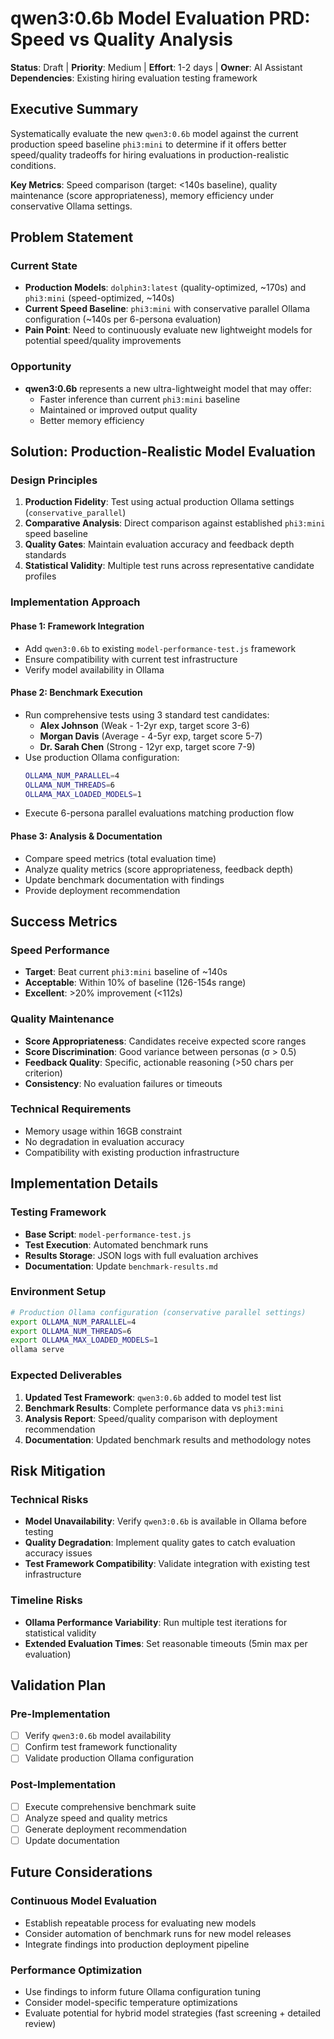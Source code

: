 # qwen3:0.6b Model Evaluation PRD: Speed vs Quality Analysis

**Status**: Draft | **Priority**: Medium | **Effort**: 1-2 days | **Owner**: AI Assistant  
**Dependencies**: Existing hiring evaluation testing framework

## Executive Summary

Systematically evaluate the new `qwen3:0.6b` model against the current production speed baseline `phi3:mini` to determine if it offers better speed/quality tradeoffs for hiring evaluations in production-realistic conditions.

**Key Metrics**: Speed comparison (target: <140s baseline), quality maintenance (score appropriateness), memory efficiency under conservative Ollama settings.

## Problem Statement

### Current State
- **Production Models**: `dolphin3:latest` (quality-optimized, ~170s) and `phi3:mini` (speed-optimized, ~140s)
- **Current Speed Baseline**: `phi3:mini` with conservative parallel Ollama configuration (~140s per 6-persona evaluation)
- **Pain Point**: Need to continuously evaluate new lightweight models for potential speed/quality improvements

### Opportunity
- **qwen3:0.6b** represents a new ultra-lightweight model that may offer:
  - Faster inference than current `phi3:mini` baseline
  - Maintained or improved output quality
  - Better memory efficiency

## Solution: Production-Realistic Model Evaluation

### Design Principles

1. **Production Fidelity**: Test using actual production Ollama settings (`conservative_parallel`)
2. **Comparative Analysis**: Direct comparison against established `phi3:mini` speed baseline
3. **Quality Gates**: Maintain evaluation accuracy and feedback depth standards
4. **Statistical Validity**: Multiple test runs across representative candidate profiles

### Implementation Approach

#### Phase 1: Framework Integration
- Add `qwen3:0.6b` to existing `model-performance-test.js` framework
- Ensure compatibility with current test infrastructure
- Verify model availability in Ollama

#### Phase 2: Benchmark Execution
- Run comprehensive tests using 3 standard test candidates:
  - **Alex Johnson** (Weak - 1-2yr exp, target score 3-6)
  - **Morgan Davis** (Average - 4-5yr exp, target score 5-7)  
  - **Dr. Sarah Chen** (Strong - 12yr exp, target score 7-9)
- Use production Ollama configuration:
  ```bash
  OLLAMA_NUM_PARALLEL=4
  OLLAMA_NUM_THREADS=6
  OLLAMA_MAX_LOADED_MODELS=1
  ```
- Execute 6-persona parallel evaluations matching production flow

#### Phase 3: Analysis & Documentation
- Compare speed metrics (total evaluation time)
- Analyze quality metrics (score appropriateness, feedback depth)
- Update benchmark documentation with findings
- Provide deployment recommendation

## Success Metrics

### Speed Performance
- **Target**: Beat current `phi3:mini` baseline of ~140s
- **Acceptable**: Within 10% of baseline (126-154s range)
- **Excellent**: >20% improvement (<112s)

### Quality Maintenance
- **Score Appropriateness**: Candidates receive expected score ranges
- **Score Discrimination**: Good variance between personas (σ > 0.5)
- **Feedback Quality**: Specific, actionable reasoning (>50 chars per criterion)
- **Consistency**: No evaluation failures or timeouts

### Technical Requirements
- Memory usage within 16GB constraint
- No degradation in evaluation accuracy
- Compatibility with existing production infrastructure

## Implementation Details

### Testing Framework
- **Base Script**: `model-performance-test.js`
- **Test Execution**: Automated benchmark runs
- **Results Storage**: JSON logs with full evaluation archives
- **Documentation**: Update `benchmark-results.md`

### Environment Setup
```bash
# Production Ollama configuration (conservative parallel settings)
export OLLAMA_NUM_PARALLEL=4
export OLLAMA_NUM_THREADS=6
export OLLAMA_MAX_LOADED_MODELS=1
ollama serve
```

### Expected Deliverables
1. **Updated Test Framework**: `qwen3:0.6b` added to model test list
2. **Benchmark Results**: Complete performance data vs `phi3:mini`
3. **Analysis Report**: Speed/quality comparison with deployment recommendation
4. **Documentation**: Updated benchmark results and methodology notes

## Risk Mitigation

### Technical Risks
- **Model Unavailability**: Verify `qwen3:0.6b` is available in Ollama before testing
- **Quality Degradation**: Implement quality gates to catch evaluation accuracy issues
- **Test Framework Compatibility**: Validate integration with existing test infrastructure

### Timeline Risks
- **Ollama Performance Variability**: Run multiple test iterations for statistical validity
- **Extended Evaluation Times**: Set reasonable timeouts (5min max per evaluation)

## Validation Plan

### Pre-Implementation
- [ ] Verify `qwen3:0.6b` model availability
- [ ] Confirm test framework functionality
- [ ] Validate production Ollama configuration

### Post-Implementation
- [ ] Execute comprehensive benchmark suite
- [ ] Analyze speed and quality metrics
- [ ] Generate deployment recommendation
- [ ] Update documentation

## Future Considerations

### Continuous Model Evaluation
- Establish repeatable process for evaluating new models
- Consider automation of benchmark runs for new model releases
- Integrate findings into production deployment pipeline

### Performance Optimization
- Use findings to inform future Ollama configuration tuning
- Consider model-specific temperature optimizations
- Evaluate potential for hybrid model strategies (fast screening + detailed review)
